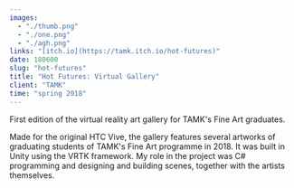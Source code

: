 ```yaml
---
images:
  - "./thumb.png"
  - "./one.png"
  - "./agh.png"
links: "[itch.io](https://tamk.itch.io/hot-futures)"
date: 180600
slug: "hot-futures"
title: "Hot Futures: Virtual Gallery"
client: "TAMK"
time: "spring 2018"
---
```


First edition of the virtual reality art gallery for TAMK's Fine Art graduates.

Made for the original HTC Vive, the gallery features several artworks of graduating students of TAMK's Fine Art programme in 2018. It was built in Unity using the VRTK framework. My role in the project was C# programming and designing and building scenes, together with the artists themselves.
